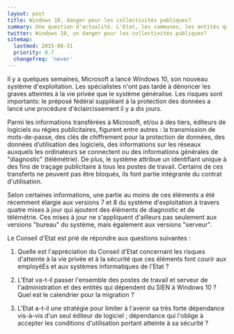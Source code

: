 ```yaml
---
layout: post
title: Windows 10, danger pour les collectivités publiques?
summary: Une question d'actualité. L'Etat, les communes, les entités qui dépendent du service informatique s'appuyent depuis des décennies sur le monopole de Microsoft. Avec les récentes révélations sur les problèmes d'atteinte à la vie privée et à la sécurité que pose le nouveau Windows 10, une question sur le sujet s'impose.
twitter: Windows 10, un danger pour les collectivités publiques?
sitemap:
  lastmod: 2015-08-31
  priority: 0.7
  changefreq: 'never'
---
```


Il y a quelques semaines, Microsoft a lancé Windows 10, son nouveau système d'exploitation. Les spécialistes n'ont pas tardé à dénoncer les graves atteintes
à la vie privée que le système généralise. Les risques sont importants: le préposé fédéral suppléant à la protection des données a lancé une procédure d'éclaircissement il y a dix jours.

Parmi les informations transférées à Microsoft, et/ou à des tiers, éditeurs de logiciels ou régies publicitaires, figurent entre autres : la transmission de mots-de-passe,
des clés de chiffrement pour la protection de données, des données d’utilisation des logiciels, des informations sur les réseaux auxquels les ordinateurs se connectent ou des
informations générales de "diagnostic" (télémétrie). De plus, le système attribue un identifiant unique à des fins de traçage publicitaire à tous les postes de travail.
Certains de ces transferts ne peuvent pas être bloqués, ils font partie intégrante du contrat d'utilisation.

Selon certaines informations, une partie au moins de ces éléments a été récemment élargie aux versions 7 et 8 du système d'exploitation à travers quatre mises à jour qui
ajoutent des éléments de diagnostic et de télémétrie. Ces mises à jour ne s'appliquent d'ailleurs pas seulement aux versions "bureau" du système, mais également aux versions "serveur".

Le Conseil d'Etat est prié de répondre aux questions suivantes :

1. Quelle est l'appréciation du Conseil d'Etat concernant les risques d'atteinte à la vie privée et à la sécurité que ces éléments font courir aux employéEs et aux systèmes informatiques de l'Etat ?

2. L'Etat va-t-il passer l'ensemble des postes de travail et serveur de l'administration et des entités qui dépendent du SIEN à Windows 10 ? Quel est le calendrier pour la migration ?

3. L'Etat a-t-il une stratégie pour limiter à l'avenir sa très forte dépendance vis-à-vis d'un seul éditeur de logiciel ; dépendance qui l'oblige à accepter les conditions d'utilisation portant atteinte à sa sécurité ?
